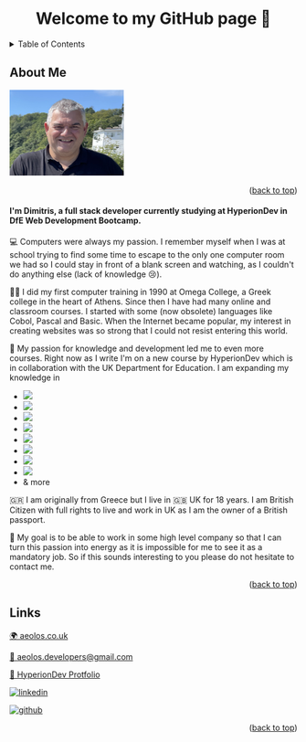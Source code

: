 <!-- TOP OF THE PAGE LINK -->
<a name="top"></a>

<!-- MAIN HEADER -->
<h1 align="center">
  Welcome to my GitHub page 👋
</h1>

<!-- TABLE OF CONTENTS -->
<details>
  <summary>Table of Contents</summary>
  <ul>
    <li><a href="#about-me">About Me</a></li>
    <li><a href="#find-me">Find Me</a></li>
    <li><a href="#links">Links</a></li>
  </ol>
</details>

<!-- ABOUT ME -->
## About Me

<picture>
  <source media="(prefers-color-scheme: dark)" srcset="profile-image.jpeg">
  <source media="(prefers-color-scheme: light)" srcset="profile-image.jpeg">
  <img src="profile-image.jpeg" width="200" height="150">
</picture>

<p align="right">(<a href="#top">back to top</a>)</p>

#### I'm Dimitris, a full stack developer currently studying at HyperionDev in DfE Web Development Bootcamp.
  
💻 Computers were always my passion. I remember myself when I was at school trying to find some time to escape to the only one computer room we had so I could stay in front of a blank screen and watching, as I couldn't do anything else (lack of knowledge 😢).

👨‍🎓 I did my first computer training in 1990 at Omega College, a Greek college in the heart of Athens. Since then I have had many online and classroom courses. I started with some (now obsolete) languages like Cobol, Pascal and Basic. When the Internet became popular, my interest in creating websites was so strong that I could not resist entering this world.

🌱  My passion for knowledge and development led me to even more courses. Right now as I write I'm on a new course by HyperionDev which is in collaboration with the UK Department for Education. I am expanding my knowledge in 

* <img src="https://img.shields.io/badge/HTML5-E34F26?style=for-the-badge&logo=html5&logoColor=white">
* <img src="https://img.shields.io/badge/CSS3-1572B6?style=for-the-badge&logo=css3&logoColor=white">
* <img src="https://img.shields.io/badge/JavaScript-323330?style=for-the-badge&logo=javascript&logoColor=F7DF1E">
* <img src="https://img.shields.io/badge/Node.js-339933?style=for-the-badge&logo=nodedotjs&logoColor=white">
* <img src="https://img.shields.io/badge/React-20232A?style=for-the-badge&logo=react&logoColor=61DAFB">
* <img src="https://img.shields.io/badge/MongoDB-4EA94B?style=for-the-badge&logo=mongodb&logoColor=white">
* <img src="https://img.shields.io/badge/GitHub-100000?style=for-the-badge&logo=github&logoColor=white">
* <img src="https://img.shields.io/badge/GIT-E44C30?style=for-the-badge&logo=git&logoColor=white">
* & more

🇬🇷 I am originally from Greece but I live in 🇬🇧 UK for 18 years. I am British Citizen with full rights to live and work in UK as I am the owner of a British passport.

🥅 My goal is to be able to work in some high level company so that I can turn this passion into energy as it is impossible for me to see it as a mandatory job. So if this sounds interesting to you please do not hesitate to contact me.

<p align="right">(<a href="#top">back to top</a>)</p>

<!-- FIND ME -->
## Links

[🌍 aeolos.co.uk](https://aeolos.co.uk)

[📧 aeolos.developers@gmail.com](mailto:aeolos.developers@gmail.com)

[💼 HyperionDev Protfolio](https://www.hyperiondev.com/portfolio/103071/)

[<img src="https://img.shields.io/badge/LinkedIn-0077B5?style=for-the-badge&logo=linkedin&logoColor=white" alt="linkedin">](https://www.linkedin.com/in/dimitrios-dimitriou-638133146/)

[<img src="https://img.shields.io/badge/GitHub-100000?style=for-the-badge&logo=github&logoColor=white" alt="github">](https://github.com/Aeolos71)

<p align="right">(<a href="#top">back to top</a>)</p>
